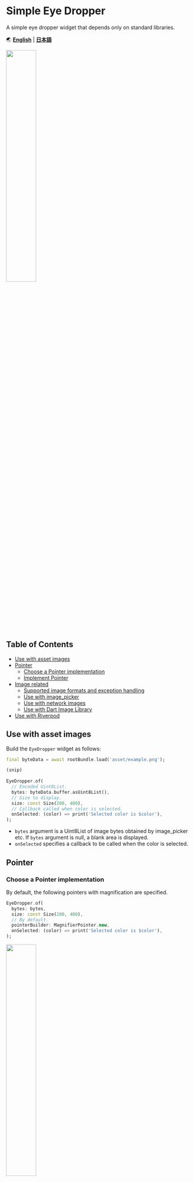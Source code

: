 # Simple Eye Dropper

A simple eye dropper widget that depends only on standard libraries.

🌏
[**English**](https://github.com/satoshiiorg/simple_eye_dropper/blob/master/README.md) |
[**日本語**](https://github.com/satoshiiorg/simple_eye_dropper/blob/master/README.ja.md)

<img src="https://user-images.githubusercontent.com/36852007/225324832-6ca002f4-5bee-4bb9-b9d6-47702a12df7d.png" alt="" width="40%" height="40%" >  

## Table of Contents
- [Use with asset images](#Use-with-asset-images)
- [Pointer](#pointer)
    - [Choose a Pointer implementation](#Choose-a-Pointer-implementation)
    - [Implement Pointer](#Implement-Pointer)
- [Image related](#Image-related)
    - [Supported image formats and exception handling](#Supported-image-formats-and-exception-handling)
    - [Use with image_picker](#Use-with-image_picker)
    - [Use with network images](#Use-with-network-images)
    - [Use with Dart Image Library](#Use-with-Dart-Image-Library)
- [Use with Riverpod](#Use-with-Riverpod)

## Use with asset images

Build the `EyeDropper` widget as follows:

```dart
final byteData = await rootBundle.load('asset/example.png');

(snip)
      
EyeDropper.of(
  // Encoded Uint8List.
  bytes: byteData.buffer.asUint8List(),
  // Size to display.
  size: const Size(200, 400),
  // Callback called when color is selected.
  onSelected: (color) => print('Selected color is $color'),
);
```

- `bytes` argument is a Uint8List of image bytes obtained by image_picker etc.
If `bytes` argument is null, a blank area is displayed.
- `onSelected` specifies a callback to be called when the color is selected.

## Pointer

### Choose a Pointer implementation

By default, the following pointers with magnification are specified.

```dart
EyeDropper.of(
  bytes: bytes,
  size: const Size(200, 400),
  // By default.
  pointerBuilder: MagnifierPointer.new,
  onSelected: (color) => print('Selected color is $color'),
);
```

<img src="https://user-images.githubusercontent.com/36852007/225324832-6ca002f4-5bee-4bb9-b9d6-47702a12df7d.png" alt="" width="40%" height="40%" >  

You can also specify a simple pointer as follows:

```dart
EyeDropper.of(
  bytes: bytes,
  size: const Size(200, 400),
  // Simple small square pointer without magnification.
  pointerBuilder: (_, __) => SimplePointer(),
  onSelected: (color) => print('Selected color is $color'),
);
```

<img src="https://user-images.githubusercontent.com/36852007/225325274-0a21a598-e94c-4aba-862c-936f48c9b4b3.png" alt="" width="40%" height="40%" >  

Or CircularMagnifierPointer is the following:

```dart
EyeDropper.of(
bytes: bytes,
size: const Size(200, 400),
pointerBuilder: CircularMagnifierPointer.new,
onSelected: (color) => print('Selected color is $color'),
);
```

<img src="https://user-images.githubusercontent.com/36852007/226092922-eb360ceb-dfca-40fd-a6e0-e1bb3c08a6f6.png" alt="" width="40%" height="40%" >  

Both of these pointers have several parameters providing for some customization.

```dart
EyeDropper.of(
  bytes: bytes,
  size: const Size(200, 400),
  // Customize the pointer with magnification.
  pointerBuilder: (uiImage, ratio) => MagnifierPointer(
    uiImage,
    ratio,
    magnification: 2.5,
    outerRectSize: 101,
    outerStrokeWidth: 3,
    innerRectSize: 9,
    innerStrokeWidth: 3,
  ),
  onSelected: (color) => print('Selected color is $color'),
);
```

<img src="https://user-images.githubusercontent.com/36852007/225325531-63dc3de8-bfe4-4254-8c75-7e79fb6e2beb.png" alt="" width="40%" height="40%" >  


### Implement Pointer

You can also create your own pointers by inheriting from `Pointer` classes.  
Refer to the code of the `CircleMagnifierPointer` class for how to implement `Pointer`.

  

## Image related

### Supported image formats and exception handling

It follows
[instantiateImageCodec](https://api.flutter.dev/flutter/dart-ui/instantiateImageCodec.html)
function of dart:ui.  
At least the following image formats are supported: JPEG, PNG, GIF, Animated GIF, WebP,
Animated WebP, BMP, and WBMP.  
  
Passing an unsupported image format Uint8List to `bytes` will throw an `ImageInitializationException`.  
If you pass `null` for `bytes`, a blank area will be displayed.  

### Use with image_picker

```dart
final picker = ImagePicker();
final image = await picker.pickImage(source: ImageSource.gallery);
if(image == null) {
  return;
}
final bytes = await image.readAsBytes();

(snip)
    
EyeDropper.of(
  bytes: bytes,
  size: const Size(200, 400),
  onSelected: (color) => print('Selected color is $color'),
);
```

In practice, you will probably use `FutureBuilder` for async/await support.  
See [example/lib/main.dart](https://github.com/satoshiiorg/simple_eye_dropper/blob/master/example/lib/main.dart)
for detailed coding examples.


### Use with network images

For example, if you use the [http](https://pub.dev/packages/http) package, you can do the following:

```dart
import 'package:http/http.dart' as http;

(snip)

final response = await http.get(Uri.parse('https://example.org/sample.jpg'));

(snip)

EyeDropper.of(
  bytes: response.bodyBytes,
  size: const Size(200, 400),
  onSelected: (color) => print('Selected color is $color'),
);
```

Just pass the response body as is to `bytes`.

### Use with Dart Image Library

If you want to pass an image processed with [image](https://pub.dev/packages/image)
(Dart Image Library) to EyeDropper, pass a Uint8List that has been re-encoded with `img.encodeXXX`
as shown below.

```dart
import 'package:image/image.dart' as img;

(snip)

final imgImage = img.decodeImage(bytes);
final grayImage = img.grayscale(imgImage!);
grayBytes = img.encodeJpg(grayImage);

(snip)

EyeDropper.of(
  bytes: grayBytes,
  size: const Size(200, 400),
  onSelected: (color) => print('Selected color is $color'),
);
```

## Use with Riverpod

When EyeDropper is used with ConsumerWidget or ConsumerStatefulWidget of
[Riverpod](https://riverpod.dev/),
the pointer may not be displayed because it is redrawn in its entirety.

```dart
// BAD example.
import 'package:flutter_riverpod/flutter_riverpod.dart';

final colorProvider = StateProvider<Color>((ref) => Colors.white);

(snip)

class MyHomePage extends ConsumerWidget {

(snip)

  // Display color code.
  Text(ref.watch(colorProvider).toString()),

(snip)

}
```

In such cases, instead of using ConsumerWidget or ConsumerStatefulWidget's `ref` as is, use
[Consumer](https://pub.dev/documentation/flutter_riverpod/latest/flutter_riverpod/Consumer-class.html)
to specify the redraw range.

```dart
// GOOD example.
import 'package:flutter_riverpod/flutter_riverpod.dart';

final colorProvider = StateProvider<Color>((ref) => Colors.white);

class MyHomePage extends ConsumerWidget {

(snip)

  // Display color code.
  Consumer(
    builder: (_, ref, __) {
      return Text(ref.watch(colorProvider).toString());
    },
  ),

(snip)

}
```
